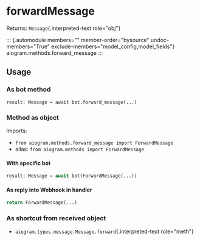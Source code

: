 # forwardMessage

Returns: `Message`{.interpreted-text role="obj"}

::: {.automodule members="" member-order="bysource" undoc-members="True" exclude-members="model_config,model_fields"}
aiogram.methods.forward_message
:::

## Usage

### As bot method

``` 
result: Message = await bot.forward_message(...)
```

### Method as object

Imports:

-   `from aiogram.methods.forward_message import ForwardMessage`
-   alias: `from aiogram.methods import ForwardMessage`

#### With specific bot

``` python
result: Message = await bot(ForwardMessage(...))
```

#### As reply into Webhook in handler

``` python
return ForwardMessage(...)
```

### As shortcut from received object

-   `aiogram.types.message.Message.forward`{.interpreted-text
    role="meth"}

